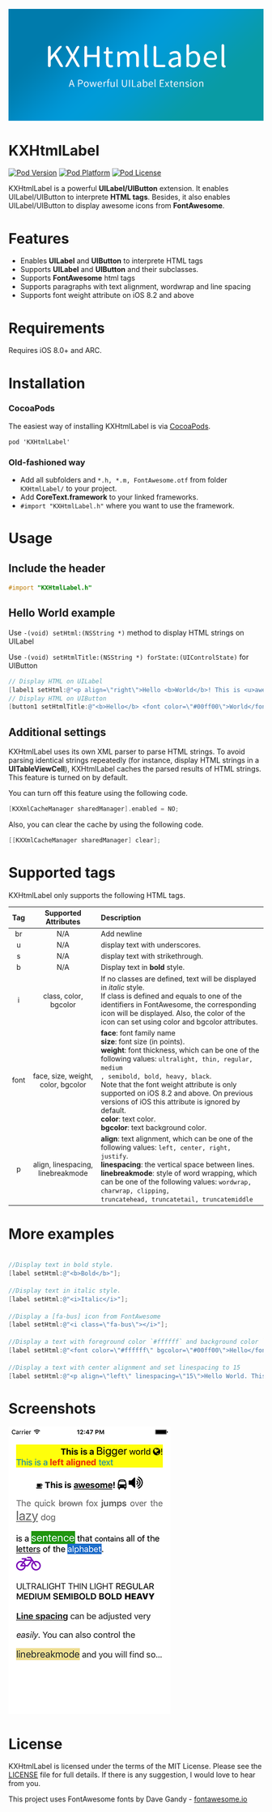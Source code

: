 ![Banner](Documentation/Images/KXHtmlLabelBanner.png)

KXHtmlLabel
===

[![Pod Version](http://img.shields.io/cocoapods/v/KXHtmlLabel.svg?style=flat)](http://cocoadocs.org/docsets/KXHtmlLabel)
[![Pod Platform](http://img.shields.io/cocoapods/p/KXHtmlLabel.svg?style=flat)](http://cocoadocs.org/docsets/KXHtmlLabel)
[![Pod License](http://img.shields.io/cocoapods/l/KXHtmlLabel.svg?style=flat)](http://opensource.org/licenses/MIT)

KXHtmlLabel is a powerful **UILabel/UIButton** extension. It enables UILabel/UIButton to interprete **HTML tags**. Besides, it also enables UILabel/UIButton to display awesome icons from **FontAwesome**.

# Features
- Enables **UILabel** and **UIButton** to interprete HTML tags
- Supports **UILabel** and **UIButton** and their subclasses.
- Supports **FontAwesome** html tags
- Supports paragraphs with text alignment, wordwrap and line spacing
- Supports font weight attribute on iOS 8.2 and above


# Requirements

Requires iOS 8.0+ and ARC.

# Installation

### CocoaPods
The easiest way of installing KXHtmlLabel is via [CocoaPods](http://cocoapods.org/). 

```
pod 'KXHtmlLabel'
```

### Old-fashioned way

- Add all subfolders and `*.h, *.m, FontAwesome.otf` from folder `KXHtmlLabel/` to your project.
- Add **CoreText.framework** to your linked frameworks.
- `#import "KXHtmlLabel.h"` where you want to use the framework.

# Usage

## Include the header

```objective-c
#import "KXHtmlLabel.h"
```

## Hello World example

Use `-(void) setHtml:(NSString *)` method to display HTML strings on UILabel

Use `-(void) setHtmlTitle:(NSString *) forState:(UIControlState)` for UIButton

```objective-c
// Display HTML on UILabel
[label1 setHtml:@"<p align=\"right\">Hello <b>World</b>! This is <u>awesome</u>!</p>"];
// Display HTML on UIButton
[button1 setHtmlTitle:@"<b>Hello</b> <font color=\"#00ff00\">World</font>" forState:UIControlStateNormal];
```

## Additional settings

KXHtmlLabel uses its own XML parser to parse HTML strings. To avoid parsing identical strings repeatedly (for instance, display HTML strings in a **UITableViewCell**), KXHtmlLabel caches the parsed results of HTML strings. This feature is turned on by default. 

You can turn off this feature using the following code.

```objective-c
[KXXmlCacheManager sharedManager].enabled = NO; 
```

Also, you can clear the cache by using the following code.

```objective-c
[[KXXmlCacheManager sharedManager] clear]; 
```

# Supported tags

KXHtmlLabel only supports the following HTML tags.

| Tag | Supported Attributes | Description |
|:-------------:|:-------------:|:-------------|
| br | N/A | Add newline |
| u | N/A | display text with underscores. |
| s | N/A | display text with strikethrough. |
| b | N/A | Display text in **bold** style. |
| i | class, color, bgcolor | If no classes are defined, text will be displayed in *italic* style. <br/> If class is defined and equals to one of the identifiers in FontAwesome, the corresponding icon will be displayed. Also, the color of the icon can set using color and bgcolor attributes. |
| font | face, size, weight,<br/> color, bgcolor | **face**: font family name <br/>**size**: font size (in points).<br/>**weight**: font thickness, which can be one of the following values: `ultralight, thin, regular, medium`<br/>`, semibold, bold, heavy, black`. <br/> Note that the font weight attribute is only supported on iOS 8.2 and above. On previous versions of iOS this attribute is ignored by default. <br/> **color**: text color. <br/> **bgcolor**: text background color. |
|p| align, linespacing, linebreakmode | **align**: text alignment, which can be one of the following values: `left, center, right, justify`.<br/> **linespacing**: the vertical space between lines. <br/> **linebreakmode**: style of word wrapping, which can be one of the following values: `wordwrap, charwrap, clipping,`<br/> `truncatehead, truncatetail, truncatemiddle`|

# More examples


```objective-c

//Display text in bold style.
[label setHtml:@"<b>Bold</b>"];

//Display text in italic style.
[label setHtml:@"<i>Italic</i>"];

//Display a [fa-bus] icon from FontAwesome
[label setHtml:@"<i class=\"fa-bus\"></i>"];

//Display a text with foreground color `#ffffff` and background color `#00ff00`
[label setHtml:@"<font color=\"#ffffff\" bgcolor=\"#00ff00\">Hello</font>"];

//Display a text with center alignment and set linespacing to 15
[label setHtml:@"<p align=\"left\" linespacing=\"15\">Hello World. This is a paragraph....</p>"];

```

# Screenshots

![Screenshot](Documentation/Images/BasicScreenshot.png)

# License

KXHtmlLabel is licensed under the terms of the MIT License. Please see the [LICENSE](LICENSE.md) file for full details.
If there is any suggestion, I would love to hear from you.

This project uses FontAwesome fonts by Dave Gandy - [fontawesome.io](http://fontawesome.io)